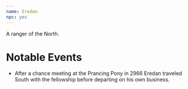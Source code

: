 ```yaml
---
name: Eredan
npc: yes
---
```


A ranger of the North.

# Notable Events
* After a chance meeting at the Prancing Pony in 2966 Eredan traveled South with the fellowship before departing on his own business.